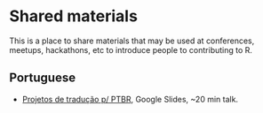 # Shared materials

This is a place to share materials that may be used at conferences, meetups, hackathons, etc to introduce people to contributing to R.

## Portuguese

* [Projetos de tradução p/ PTBR](https://docs.google.com/presentation/d/1uqsPo715R_r0u6wPyC3EBbUVkri0qjf7SV5Y-zTfTZ0/edit#slide=id.gc6f9e470d_0_0), Google Slides, ~20 min talk.

